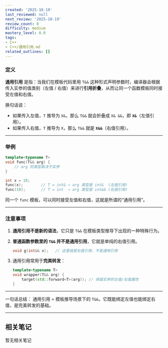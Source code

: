 ```yaml
---
created: '2025-10-19'
last_reviewed: null
next_review: '2025-10-19'
review_count: 0
difficulty: medium
mastery_level: 0.0
tags:
- C++
- C++/通用引用.md
related_outlines: []
---
```

### 定义

**通用引用** 是指：当我们在模板代码里用 `T&&` 这种形式声明参数时，编译器会根据传入实参的值类别（左值 / 右值）来进行**引用折叠**，从而让同一个函数模板同时接受左值和右值。

换句话说：

* 如果传入左值，`T` 推导为 `X&`，那么 `T&&` 就会折叠成 `X& &&`，即 **`X&`**（左值引用）。
* 如果传入右值，`T` 推导为 `X`，那么 `T&&` 就是 **`X&&`**（右值引用）。

---

### 举例

```cpp
template<typename T>
void func(T&& arg) {
    // arg 的类型取决于实参
}

int x = 10;
func(x);        // T = int& → arg 类型是 int&  (左值引用)
func(10);       // T = int  → arg 类型是 int&& (右值引用)
```

同一个 `func` 模板，可以同时接受左值和右值，这就是所谓的“通用引用”。

---

### 注意事项

1. **通用引用不是新的语法**，它只是 `T&&` 在模板类型推导下出现的一种特殊行为。
2. **普通函数参数里的 `T&&` 并不是通用引用**，它就是单纯的右值引用。

   ```cpp
   void g(int&& x);   // 这里就是右值引用，不是通用引用
   ```
3. 通用引用常用于**完美转发**：

   ```cpp
   template<typename T>
   void wrapper(T&& arg) {
       target(std::forward<T>(arg)); // 保留实参的左值/右值属性
   }
   ```

---

一句话总结：
通用引用 = 模板推导场景下的 `T&&`，它既能绑定左值也能绑定右值，是完美转发的基础。

---

## 相关笔记
<!-- 自动生成 -->

暂无相关笔记

